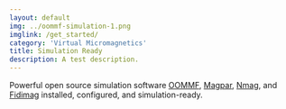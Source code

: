 ```yaml
---
layout: default
img: ../oommf-simulation-1.png
imglink: /get_started/
category: 'Virtual Micromagnetics'
title: Simulation Ready
description: A test description.
---
```


Powerful open source simulation software [OOMMF](http://math.nist.gov/oommf/),
[Magpar](http://www.magpar.net/), [Nmag](http://nmag.soton.ac.uk/nmag/), and
[Fidimag](http://computationalmodelling.github.io/fidimag/) installed,
configured, and simulation-ready.